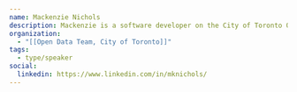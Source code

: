 ```yaml
---
name: Mackenzie Nichols
description: Mackenzie is a software developer on the City of Toronto Open Data Team. He's been involved in Civic Tech Toronto since 2016.  He lives in the Junction with his wife and wishes he could write a better bio for himself than this.
organization:
  - "[[Open Data Team, City of Toronto]]"
tags:
  - type/speaker
social:
  linkedin: https://www.linkedin.com/in/mknichols/
---
```

